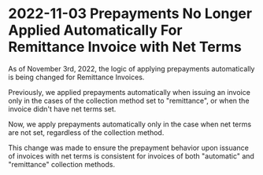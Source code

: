 # 2022-11-03 Prepayments No Longer Applied Automatically For Remittance Invoice with Net Terms

As of November 3rd, 2022, the logic of applying prepayments automatically is being changed for Remittance Invoices.

Previously, we applied prepayments automatically when issuing an invoice only in the cases of the collection method set to "remittance", or when the invoice didn't have net terms set.

Now, we apply prepayments automatically only in the case when net terms are not set, regardless of the collection method.

This change was made to ensure the prepayment behavior upon issuance of invoices with net terms is consistent for invoices of both "automatic" and "remittance" collection methods.
